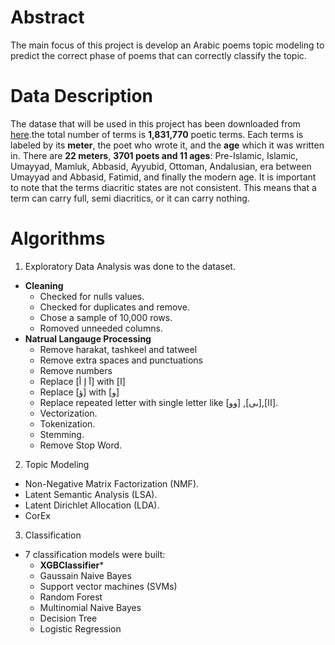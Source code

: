 # Abstract
The main focus of this project is develop an Arabic poems topic modeling to predict the correct phase of poems that can correctly classify the topic.

# Data Description
The datase that will be used in this project has been downloaded from [here]( https://hci-lab.github.io/LearningMetersPoems/).the total number of terms is **1,831,770** poetic terms. Each terms is labeled by its **meter**, the poet who wrote it, and the **age** which it was written in. There are **22 meters**, **3701 poets and 11 ages**: Pre-Islamic, Islamic, Umayyad, Mamluk, Abbasid, Ayyubid, Ottoman, Andalusian, era between Umayyad and Abbasid, Fatimid, and finally the modern age.  It is important to note that the terms diacritic states are not consistent. This means that a term can carry full, semi diacritics, or it can carry nothing.

# Algorithms
1. Exploratory Data Analysis was done to the dataset.
  - **Cleaning**
      - Checked for nulls values.
      -  Checked for duplicates and remove.
      -  Chose a sample of 10,000 rows.
      -  Romoved unneeded columns.
  - **Natrual Langauge Processing**
       - Remove harakat, tashkeel and tatweel
       - Remove extra spaces and punctuations
       - Remove numbers
       - Replace [آ إ أ] with [ا]
       - Replace [ؤ] with [و]
       - Replace repeated letter with single letter like [وو]  ,[ىى],[اا].
       - Vectorization.
       - Tokenization.
       - Stemming.
       - Remove Stop Word.
2. Topic Modeling
- Non-Negative Matrix Factorization (NMF).
- Latent Semantic Analysis (LSA).
- Latent Dirichlet Allocation (LDA).
- CorEx

3. Classification
- 7 classification models were built:
    - **XGBClassifier***
    - Gaussain Naive Bayes 
    - Support vector machines (SVMs)
    - Random Forest
    - Multinomial Naive Bayes
    - Decision Tree 
    - Logistic Regression
    
    
    
    
